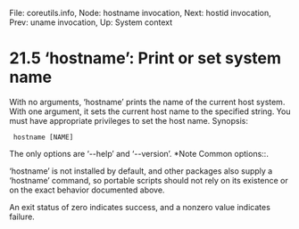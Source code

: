 File: coreutils.info,  Node: hostname invocation,  Next: hostid invocation,  Prev: uname invocation,  Up: System context

21.5 ‘hostname’: Print or set system name
=========================================

With no arguments, ‘hostname’ prints the name of the current host
system.  With one argument, it sets the current host name to the
specified string.  You must have appropriate privileges to set the host
name.  Synopsis:

     hostname [NAME]

   The only options are ‘--help’ and ‘--version’.  *Note Common
options::.

   ‘hostname’ is not installed by default, and other packages also
supply a ‘hostname’ command, so portable scripts should not rely on its
existence or on the exact behavior documented above.

   An exit status of zero indicates success, and a nonzero value
indicates failure.

